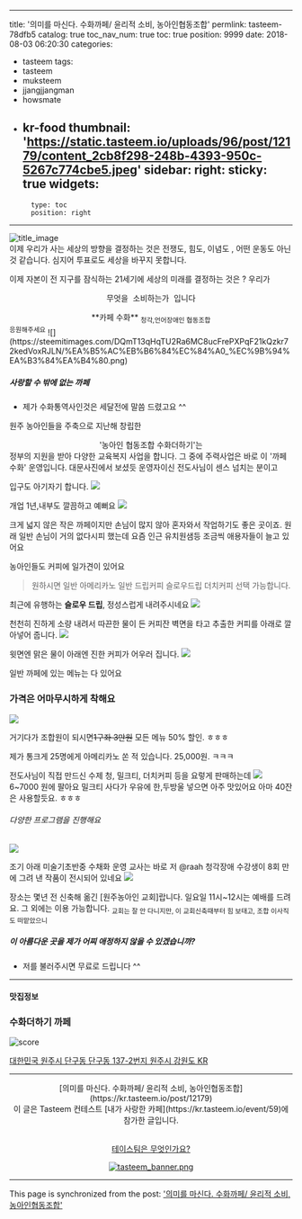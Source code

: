 
---
title: '의미를 마신다. 수화까페/ 윤리적 소비, 농아인협동조합'
permlink: tasteem-78dfb5
catalog: true
toc_nav_num: true
toc: true
position: 9999
date: 2018-08-03 06:20:30
categories:
- tasteem
tags:
- tasteem
- muksteem
- jjangjjangman
- howsmate
- kr-food
thumbnail: 'https://static.tasteem.io/uploads/96/post/12179/content_2cb8f298-248b-4393-950c-5267c774cbe5.jpeg'
sidebar:
    right:
        sticky: true
widgets:
    -
        type: toc
        position: right
---


![title_image](https://static.tasteem.io/uploads/96/post/12179/content_2cb8f298-248b-4393-950c-5267c774cbe5.jpeg)
<br/>
이제 우리가 사는 세상의 방향을 결정하는 것은
전쟁도, 힘도, 이념도 , 어떤 운동도 아닌것 같습니다.
심지어 투표로도 세상을 바꾸지 못합니다. 

이제 자본이 전 지구를 잠식하는 21세기에 세상의 미래를 결정하는 것은 ?
우리가
<center><pre>무엇을&nbsp;소비하는가 입니다</pre></center>
<center>**카페 수화**
<sub> 청각,언어장애인 협동조합 </sub></center>
<sup>응원해주세요</sup>
![](https://steemitimages.com/DQmT13qHqTU2Ra6MC8ucFrePXPqF21kQzkr72kedVoxRJLN/%EA%B5%AC%EB%B6%84%EC%84%A0_%EC%9B%94%EA%B3%84%EA%B4%80.png)
 
##### 사랑할 수 밖에 없는 까페

* 제가 수화통역사인것은 세달전에 말씀 드렸고요 ^^

원주 농아인들을 주축으로 지난해 창립한
<center>'농아인 협동조합 수화더하기'는</center>
정부의 지원을 받아 다양한 교육복지 사업을 합니다. 
그 중에 주력사업은 바로 이 '까페 수화' 운영입니다. 
대문사진에서 보셨듯 운영자이신 전도사님이 센스 넘치는 분이고



입구도 아기자기 합니다.
![](https://cdn.steemitimages.com/DQmQ62uYcssLLDahehhzePKSnp2MkzGzj7REQPdLyhzJpJw/image.png)

개업 1년,내부도 깔끔하고 예뻐요
![](https://cdn.steemitimages.com/DQmY9ZJCNEkhwj9SQqRWcUH5CgRpX2R1C4WiNpJ3ofy7qoh/image.png)

크게 넓지 않은 작은 까페이지만 손님이 많지 않아 혼자와서 작업하기도 좋은 곳이죠.
원래 일반 손님이 거의 없다시피 했는데 요즘 인근 유치원샘등 조금씩 애용자들이 늘고 있어요 

농아인들도 커피에 일가견이 있어요
> 원하시면 일반 아메리카노
일반 드립커피
슬로우드립
더치커피 선택 가능합니다.


 최근에 유행하는 **슬로우 드립**, 정성스럽게 내려주시네요
![](https://cdn.steemitimages.com/DQma83L1rRoibHr1t9tHDDExJpSM4Q1jc5ekk6Z64Hva8wF/image.png)

천천히 진하게 소량 내려서
따끈한 물이 든 커피잔 벽면을 타고  추출한 커피를 아래로 깔아넣어 줍니다. 
![](https://cdn.steemitimages.com/DQmZnggTrtF8R5LBXdzHGoQL8R32EFFNpbB4tVUS1QGxafU/image.png)

윗면엔 맑은 물이 아래엔 진한 커피가 어우러 집니다.
![](https://cdn.steemitimages.com/DQmT3NHy5eRxMVrPtPHWTdDag1ygCEhWwCn9WG3bgMzWyDo/image.png)


일반 까페에 있는 메뉴는 다 있어요
### 가격은 어마무시하게 착해요
![](https://cdn.steemitimages.com/DQmZWb5fSAmJmkot51m7r8CHXQeVrxvggJtEN1LcLADWvRR/image.png)

거기다가 조합원이 되시면~~1구좌 3만원~~ 모든 메뉴 50% 할인. ㅎㅎㅎ 

제가 통크게 25명에게 아메리카노 쏜 적 있습니다.  25,000원. ㅋㅋㅋ

전도사님이 직접 만드신 수제 청, 밀크티, 더치커피 등을 요렇게 판매하는데
![](https://cdn.steemitimages.com/DQmRbrYoTjuZPW5cNNf9VHwJ51HayKTEXKvQ3ETVijHdRFT/image.png)
6~7000 원에 팔아요 
밀크티 사다가 우유에 한,두방울 넣으면 아주 맛있어요  아마 40잔은 사용할듯요. ㅎㅎㅎ

###### 다양한 프로그램을 진행해요
![](https://cdn.steemitimages.com/DQmNR2izhPqEe7dxc1xvAmug4vNjxfFwocVSyhnUvHQPuXr/image.png)

조기 아래 미술기초반중 수채화 운영 교사는 바로 저 @raah
청각장애 수강생이 8회 만에 그려 낸 작품이 전시되어 있네요
![](https://cdn.steemitimages.com/DQmUi6FMBvNReu5hY2KPw2NEmfwSv1n5n11XbSAqNBY68A6/image.png)

장소는 몇년 전 신축해 옮긴 [원주농아인 교회]랍니다.
일요일 11시~12시는 예배를 드려요.  그 외에는 이용 가능합니다. 
  <sub>교회는 잘 안 다니지만, 이 교회신축때부터 힘 보태고, 조합 이사직도 떠맡았으니</sub>

##### 이 아름다운 곳을 제가 어찌 애정하지 않을 수 있겠습니까?

* 저를 불러주시면 무료로 드립니다 ^^

---------------------
#### 맛집정보
### 수화더하기 까페
![score](https://static.tasteem.io/images/steem/2Crowns.png)

[대한민국 원주시 단구동 단구동 137-2번지 원주시 강원도 KR](https://kr.tasteem.io/post/12179#map)

-----------------------------------------
<center>[의미를 마신다. 수화까페/ 윤리적 소비, 농아인협동조합](https://kr.tasteem.io/post/12179)
<br/>이 글은 Tasteem 컨테스트
 [내가 사랑한 카페](https://kr.tasteem.io/event/59)에 참가한 글입니다.

<br/>[테이스팀은 무엇인가요?](https://kr.tasteem.io/about)

[![tasteem_banner.png](https://static.tasteem.io/images/tasteem_banner_v3.png)](https://kr.tasteem.io)</center>

- - -

This page is synchronized from the post: ['의미를 마신다. 수화까페/ 윤리적 소비, 농아인협동조합'](https://steemit.com/@raah/tasteem-78dfb5)
